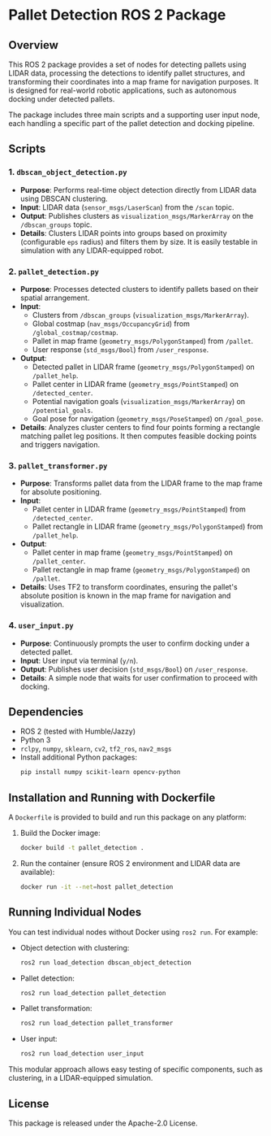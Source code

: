 
# Pallet Detection ROS 2 Package

## Overview
This ROS 2 package provides a set of nodes for detecting pallets using LIDAR data, processing the detections to identify pallet structures, and transforming their coordinates into a map frame for navigation purposes. It is designed for real-world robotic applications, such as autonomous docking under detected pallets.

The package includes three main scripts and a supporting user input node, each handling a specific part of the pallet detection and docking pipeline.

## Scripts

### 1. `dbscan_object_detection.py`
- **Purpose**: Performs real-time object detection directly from LIDAR data using DBSCAN clustering.
- **Input**: LIDAR data (`sensor_msgs/LaserScan`) from the `/scan` topic.
- **Output**: Publishes clusters as `visualization_msgs/MarkerArray` on the `/dbscan_groups` topic.
- **Details**: Clusters LIDAR points into groups based on proximity (configurable `eps` radius) and filters them by size. It is easily testable in simulation with any LIDAR-equipped robot.

### 2. `pallet_detection.py`
- **Purpose**: Processes detected clusters to identify pallets based on their spatial arrangement.
- **Input**: 
  - Clusters from `/dbscan_groups` (`visualization_msgs/MarkerArray`).
  - Global costmap (`nav_msgs/OccupancyGrid`) from `/global_costmap/costmap`.
  - Pallet in map frame (`geometry_msgs/PolygonStamped`) from `/pallet`.
  - User response (`std_msgs/Bool`) from `/user_response`.
- **Output**: 
  - Detected pallet in LIDAR frame (`geometry_msgs/PolygonStamped`) on `/pallet_help`.
  - Pallet center in LIDAR frame (`geometry_msgs/PointStamped`) on `/detected_center`.
  - Potential navigation goals (`visualization_msgs/MarkerArray`) on `/potential_goals`.
  - Goal pose for navigation (`geometry_msgs/PoseStamped`) on `/goal_pose`.
- **Details**: Analyzes cluster centers to find four points forming a rectangle matching pallet leg positions. It then computes feasible docking points and triggers navigation.

### 3. `pallet_transformer.py`
- **Purpose**: Transforms pallet data from the LIDAR frame to the map frame for absolute positioning.
- **Input**: 
  - Pallet center in LIDAR frame (`geometry_msgs/PointStamped`) from `/detected_center`.
  - Pallet rectangle in LIDAR frame (`geometry_msgs/PolygonStamped`) from `/pallet_help`.
- **Output**: 
  - Pallet center in map frame (`geometry_msgs/PointStamped`) on `/pallet_center`.
  - Pallet rectangle in map frame (`geometry_msgs/PolygonStamped`) on `/pallet`.
- **Details**: Uses TF2 to transform coordinates, ensuring the pallet's absolute position is known in the map frame for navigation and visualization.

### 4. `user_input.py`
- **Purpose**: Continuously prompts the user to confirm docking under a detected pallet.
- **Input**: User input via terminal (`y/n`).
- **Output**: Publishes user decision (`std_msgs/Bool`) on `/user_response`.
- **Details**: A simple node that waits for user confirmation to proceed with docking.

## Dependencies
- ROS 2 (tested with Humble/Jazzy)
- Python 3
- `rclpy`, `numpy`, `sklearn`, `cv2`, `tf2_ros`, `nav2_msgs`
- Install additional Python packages:
  ```bash
  pip install numpy scikit-learn opencv-python
  ```

## Installation and Running with Dockerfile
A `Dockerfile` is provided to build and run this package on any platform:
1. Build the Docker image:
   ```bash
   docker build -t pallet_detection .
   ```
2. Run the container (ensure ROS 2 environment and LIDAR data are available):
   ```bash
   docker run -it --net=host pallet_detection
   ```

## Running Individual Nodes
You can test individual nodes without Docker using `ros2 run`. For example:
- Object detection with clustering:
  ```bash
  ros2 run load_detection dbscan_object_detection
  ```
- Pallet detection:
  ```bash
  ros2 run load_detection pallet_detection
  ```
- Pallet transformation:
  ```bash
  ros2 run load_detection pallet_transformer
  ```
- User input:
  ```bash
  ros2 run load_detection user_input
  ```

This modular approach allows easy testing of specific components, such as clustering, in a LIDAR-equipped simulation.

## License
This package is released under the Apache-2.0 License.
